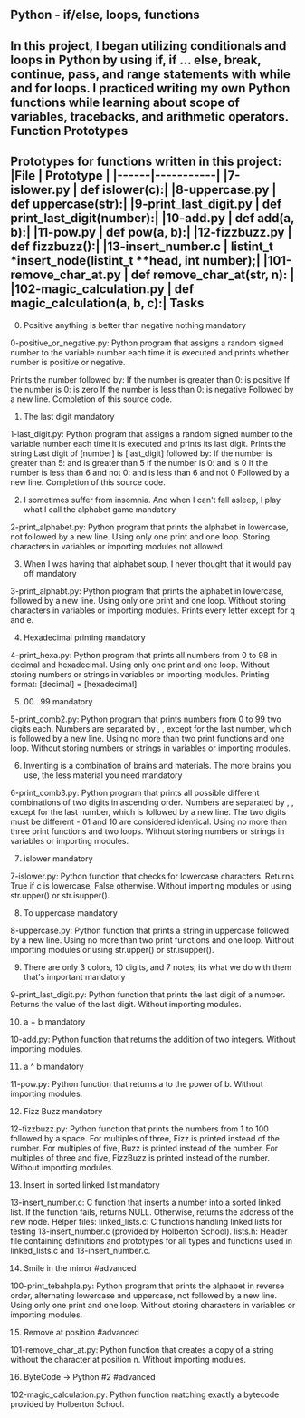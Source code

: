 Python - if/else, loops, functions
----------------------------------
In this project, I began utilizing conditionals and loops in Python by using if, if ... else, break, continue, pass, and range statements with while and for loops. I practiced writing my own Python functions while learning about scope of variables, tracebacks, and arithmetic operators.
Function Prototypes 
-------------------
Prototypes for functions written in this project:
|File | Prototype |
|------|-----------|
|7-islower.py | def islower(c):|
|8-uppercase.py | def uppercase(str):|
|9-print_last_digit.py | def print_last_digit(number):|
|10-add.py | def add(a, b):|
|11-pow.py | def pow(a, b):|
|12-fizzbuzz.py | def fizzbuzz():|
|13-insert_number.c | listint_t *insert_node(listint_t **head, int number);|
|101-remove_char_at.py | def remove_char_at(str, n): |
|102-magic_calculation.py | def magic_calculation(a, b, c):|
Tasks
-----
0. Positive anything is better than negative nothing mandatory

0-positive_or_negative.py: Python program that assigns a random signed number to the variable number each time it is executed and prints whether number is positive or negative.

Prints the number followed by:
If the number is greater than 0: is positive
If the number is 0: is zero
If the number is less than 0: is negative
Followed by a new line.
Completion of this source code.

1. The last digit mandatory

1-last_digit.py: Python program that assigns a random signed number to the variable number each time it is executed and prints its last digit.
Prints the string Last digit of [number] is [last_digit] followed by:
If the number is greater than 5: and is greater than 5
If the number is 0: and is 0
If the number is less than 6 and not 0: and is less than 6 and not 0
Followed by a new line.
Completion of this source code.

2. I sometimes suffer from insomnia. And when I can't fall asleep, I play what I call the alphabet game mandatory

2-print_alphabet.py: Python program that prints the alphabet in lowercase, not followed by a new line.
Using only one print and one loop.
Storing characters in variables or importing modules not allowed.

3. When I was having that alphabet soup, I never thought that it would pay off mandatory

3-print_alphabt.py: Python program that prints the alphabet in lowercase, followed by a new line.
Using only one print and one loop.
Without storing characters in variables or importing modules.
Prints every letter except for q and e.

4. Hexadecimal printing mandatory

4-print_hexa.py: Python program that prints all numbers from 0 to 98 in decimal and hexadecimal.
Using only one print and one loop.
Without storing numbers or strings in variables or importing modules.
Printing format: [decimal] = [hexadecimal]

5. 00...99 mandatory

5-print_comb2.py: Python program that prints numbers from 0 to 99 two digits each.
Numbers are separated by , , except for the last number, which is followed by a new line.
Using no more than two print functions and one loop.
Without storing numbers or strings in variables or importing modules.

6. Inventing is a combination of brains and materials. The more brains you use, the less material you need mandatory

6-print_comb3.py: Python program that prints all possible different combinations of two digits in ascending order.
Numbers are separated by , , except for the last number, which is followed by a new line.
The two digits must be different - 01 and 10 are considered identical.
Using no more than three print functions and two loops.
Without storing numbers or strings in variables or importing modules.

7. islower mandatory

7-islower.py: Python function that checks for lowercase characters.
Returns True if c is lowercase, False otherwise.
Without importing modules or using str.upper() or str.isupper().

8. To uppercase mandatory

8-uppercase.py: Python function that prints a string in uppercase followed by a new line.
Using no more than two print functions and one loop.
Without importing modules or using str.upper() or str.isupper().

9. There are only 3 colors, 10 digits, and 7 notes; its what we do with them that's important mandatory

9-print_last_digit.py: Python function that prints the last digit of a number.
Returns the value of the last digit.
Without importing modules.

10. a + b mandatory

10-add.py: Python function that returns the addition of two integers.
Without importing modules.

11. a ^ b mandatory

11-pow.py: Python function that returns a to the power of b.
Without importing modules.

12. Fizz Buzz mandatory

12-fizzbuzz.py: Python function that prints the numbers from 1 to 100 followed by a space.
For multiples of three, Fizz is printed instead of the number.
For multiples of five, Buzz is printed instead of the number.
For multiples of three and five, FizzBuzz is printed instead of the number.
Without importing modules.

13. Insert in sorted linked list mandatory

13-insert_number.c: C function that inserts a number into a sorted linked list.
If the function fails, returns NULL.
Otherwise, returns the address of the new node.
Helper files:
linked_lists.c: C functions handling linked lists for testing 13-insert_number.c (provided by Holberton School).
lists.h: Header file containing definitions and prototypes for all types and functions used in linked_lists.c and 13-insert_number.c.

14. Smile in the mirror #advanced

100-print_tebahpla.py: Python program that prints the alphabet in reverse order, alternating lowercase and uppercase, not followed by a new line.
Using only one print and one loop.
Without storing characters in variables or importing modules.

15. Remove at position #advanced

101-remove_char_at.py: Python function that creates a copy of a string without the character at position n.
Without importing modules.

16. ByteCode -> Python #2 #advanced

102-magic_calculation.py: Python function matching exactly a bytecode provided by Holberton School.
